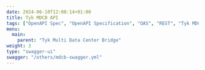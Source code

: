 ```yaml
---
date: 2024-06-10T12:08:14+01:00
title: Tyk MDCB API
tags: ["OpenAPI Spec", "OpenAPI Specification", "OAS", "REST", "Tyk MDCB OpenAPI Spec", "Tyk MDCB OAS", "MDCB API REST"]
menu:
  main:
    parent: "Tyk Multi Data Center Bridge"
weight: 3
type: "swagger-ui"
swagger: "/others/mdcb-swagger.yml"
---
```

